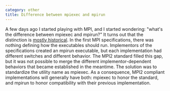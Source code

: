 ```yaml
---
category: other
title: Difference between mpiexec and mpirun
---
```


A few days ago I started playing with MPI, and I started wondering:
\"what\'s the difference between mpiexec and mpirun?\" It turns out that
the distinction is [mostly
historical](http://www.open-mpi.org/community/lists/users/2006/03/0733.php).
In the first MPI specifications, there was nothing defining how the
executables should run. Implementors of the specifications created an
mpirun executable, but each implementation had different switches and
different behavior. The MPI2 standard filled this gap, but it was not
possible to merge the different implementor-dependent behaviors that
became established in the meantime. The solution was to standardize the
utility name as mpiexec. As a consequence, MPI2 compliant
implementations will generally have both: mpiexec to honor the standard,
and mpirun to honor compatibility with their previous implementation.
